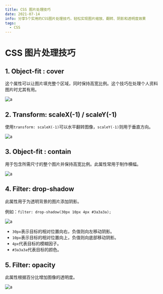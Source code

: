 ```yaml
---
title: CSS 图片处理技巧
date: 2021-07-14
info: 分享5个实用的CSS图片处理技巧，轻松实现图片缩放、翻转、阴影和透明度效果
tags:
  - CSS
---
```


# CSS 图片处理技巧

## 1. Object-fit : cover

这个属性可以让图片填充整个区域，同时保持高宽比例。这个技巧在处理个人资料图片时尤其有用。

![a](https://gitee.com/dai-guanhua/pic-go/raw/master/img/2021/css-picture/css-picture1.jpg)

## 2. Transform: scaleX(-1) / scaleY(-1)

使用`transform: scaleX(-1)`可以水平翻转图像，`scaleY(-1)`则用于垂直方向。

![a](https://gitee.com/dai-guanhua/pic-go/raw/master/img/2021/css-picture/css-picture2.jpg)

## 3. Object-fit : contain

用于包含所需尺寸的整个图片并保持高宽比例。此属性常用于制作横幅。

![a](https://gitee.com/dai-guanhua/pic-go/raw/master/img/2021/css-picture/css-picture3.jpg)

## 4. Filter: drop-shadow

此属性用于为透明背景的图片添加阴影。

例如：`filter: drop-shadow(30px 10px 4px #3a3a3a);`

![a](https://gitee.com/dai-guanhua/pic-go/raw/master/img/2021/css-picture/css-picture4.jpg)

- `30px`表示目标的相对位置向右，负值则向左移动阴影。
- `10px`表示目标的相对位置向上，负值则向底部移动阴影。
- `4px`代表目标的模糊因子。
- `#3a3a3a`代表目标的颜色。

## 5. Filter: opacity

此属性根据百分比增加图像的透明度。

![a](https://gitee.com/dai-guanhua/pic-go/raw/master/img/2021/css-picture/css-picture5.jpg)
